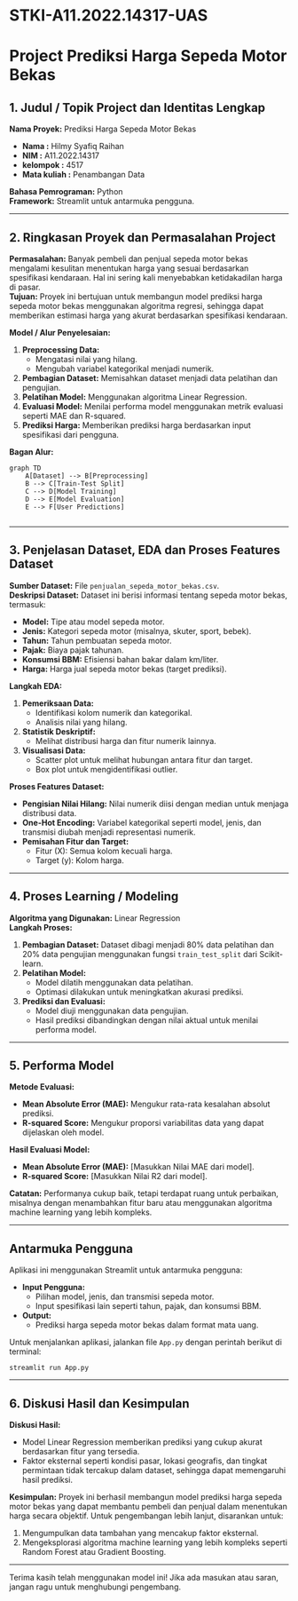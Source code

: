 # STKI-A11.2022.14317-UAS

# Project Prediksi Harga Sepeda Motor Bekas

## 1. Judul / Topik Project dan Identitas Lengkap
**Nama Proyek:** Prediksi Harga Sepeda Motor Bekas  
- **Nama :** Hilmy Syafiq Raihan  
- **NIM :** A11.2022.14317
- **kelompok :** 4517
- **Mata kuliah :** Penambangan Data

**Bahasa Pemrograman:** Python  
**Framework:** Streamlit untuk antarmuka pengguna.



---

## 2. Ringkasan Proyek dan Permasalahan Project
**Permasalahan:** Banyak pembeli dan penjual sepeda motor bekas mengalami kesulitan menentukan harga yang sesuai berdasarkan spesifikasi kendaraan. Hal ini sering kali menyebabkan ketidakadilan harga di pasar.  
**Tujuan:** Proyek ini bertujuan untuk membangun model prediksi harga sepeda motor bekas menggunakan algoritma regresi, sehingga dapat memberikan estimasi harga yang akurat berdasarkan spesifikasi kendaraan.  

**Model / Alur Penyelesaian:**
1. **Preprocessing Data:**
   - Mengatasi nilai yang hilang.
   - Mengubah variabel kategorikal menjadi numerik.
2. **Pembagian Dataset:** Memisahkan dataset menjadi data pelatihan dan pengujian.
3. **Pelatihan Model:** Menggunakan algoritma Linear Regression.
4. **Evaluasi Model:** Menilai performa model menggunakan metrik evaluasi seperti MAE dan R-squared.
5. **Prediksi Harga:** Memberikan prediksi harga berdasarkan input spesifikasi dari pengguna.

**Bagan Alur:**
```mermaid
graph TD
    A[Dataset] --> B[Preprocessing]
    B --> C[Train-Test Split]
    C --> D[Model Training]
    D --> E[Model Evaluation]
    E --> F[User Predictions]


```

---

## 3. Penjelasan Dataset, EDA dan Proses Features Dataset
**Sumber Dataset:** File `penjualan_sepeda_motor_bekas.csv`.  
**Deskripsi Dataset:** Dataset ini berisi informasi tentang sepeda motor bekas, termasuk:
- **Model:** Tipe atau model sepeda motor.
- **Jenis:** Kategori sepeda motor (misalnya, skuter, sport, bebek).
- **Tahun:** Tahun pembuatan sepeda motor.
- **Pajak:** Biaya pajak tahunan.
- **Konsumsi BBM:** Efisiensi bahan bakar dalam km/liter.
- **Harga:** Harga jual sepeda motor bekas (target prediksi).

**Langkah EDA:**
1. **Pemeriksaan Data:**
   - Identifikasi kolom numerik dan kategorikal.
   - Analisis nilai yang hilang.
2. **Statistik Deskriptif:**
   - Melihat distribusi harga dan fitur numerik lainnya.
3. **Visualisasi Data:**
   - Scatter plot untuk melihat hubungan antara fitur dan target.
   - Box plot untuk mengidentifikasi outlier.

**Proses Features Dataset:**
- **Pengisian Nilai Hilang:** Nilai numerik diisi dengan median untuk menjaga distribusi data.
- **One-Hot Encoding:** Variabel kategorikal seperti model, jenis, dan transmisi diubah menjadi representasi numerik.
- **Pemisahan Fitur dan Target:**
   - Fitur (X): Semua kolom kecuali harga.
   - Target (y): Kolom harga.

---

## 4. Proses Learning / Modeling
**Algoritma yang Digunakan:** Linear Regression  
**Langkah Proses:**
1. **Pembagian Dataset:** Dataset dibagi menjadi 80% data pelatihan dan 20% data pengujian menggunakan fungsi `train_test_split` dari Scikit-learn.
2. **Pelatihan Model:**
   - Model dilatih menggunakan data pelatihan.
   - Optimasi dilakukan untuk meningkatkan akurasi prediksi.
3. **Prediksi dan Evaluasi:**
   - Model diuji menggunakan data pengujian.
   - Hasil prediksi dibandingkan dengan nilai aktual untuk menilai performa model.

---

## 5. Performa Model
**Metode Evaluasi:**
- **Mean Absolute Error (MAE):** Mengukur rata-rata kesalahan absolut prediksi.
- **R-squared Score:** Mengukur proporsi variabilitas data yang dapat dijelaskan oleh model.

**Hasil Evaluasi Model:**
- **Mean Absolute Error (MAE):** [Masukkan Nilai MAE dari model].
- **R-squared Score:** [Masukkan Nilai R2 dari model].

**Catatan:** Performanya cukup baik, tetapi terdapat ruang untuk perbaikan, misalnya dengan menambahkan fitur baru atau menggunakan algoritma machine learning yang lebih kompleks.

---

## Antarmuka Pengguna
Aplikasi ini menggunakan Streamlit untuk antarmuka pengguna:
- **Input Pengguna:**
  - Pilihan model, jenis, dan transmisi sepeda motor.
  - Input spesifikasi lain seperti tahun, pajak, dan konsumsi BBM.
- **Output:**
  - Prediksi harga sepeda motor bekas dalam format mata uang.

Untuk menjalankan aplikasi, jalankan file `App.py` dengan perintah berikut di terminal:
```
streamlit run App.py
```

---

## 6. Diskusi Hasil dan Kesimpulan
**Diskusi Hasil:**
- Model Linear Regression memberikan prediksi yang cukup akurat berdasarkan fitur yang tersedia.
- Faktor eksternal seperti kondisi pasar, lokasi geografis, dan tingkat permintaan tidak tercakup dalam dataset, sehingga dapat memengaruhi hasil prediksi.

**Kesimpulan:**
Proyek ini berhasil membangun model prediksi harga sepeda motor bekas yang dapat membantu pembeli dan penjual dalam menentukan harga secara objektif. Untuk pengembangan lebih lanjut, disarankan untuk:
1. Mengumpulkan data tambahan yang mencakup faktor eksternal.
2. Mengeksplorasi algoritma machine learning yang lebih kompleks seperti Random Forest atau Gradient Boosting.

---

Terima kasih telah menggunakan model ini! Jika ada masukan atau saran, jangan ragu untuk menghubungi pengembang.

